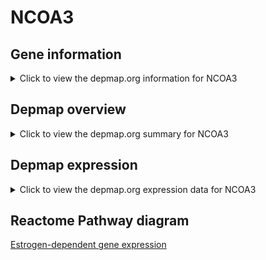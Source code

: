<h1>NCOA3</h1>

<h2>Gene information</h2>
<details>
  <summary>Click to view the depmap.org information for NCOA3</summary>
  <iframe src="https://depmap.org/portal/gene/NCOA3?tab=about" style="border:none;width:100%;height:800px"></iframe>
</details>

<h2>Depmap overview</h2>
<details>
  <summary>Click to view the depmap.org summary for NCOA3</summary>
  <iframe src="https://depmap.org/portal/gene/NCOA3?tab=overview" style="border:none;width:100%;height:800px"></iframe>
</details>

<h2>Depmap expression</h2>
<details>
  <summary>Click to view the depmap.org expression data for NCOA3</summary>
  <iframe src="https://depmap.org/portal/gene/NCOA3?tab=characterization" style="border:none;width:100%;height:800px"></iframe>
</details>



<h2>Reactome Pathway diagram</h2>
<a href="https://reactome.org/PathwayBrowser/#/R-HSA-9018519">Estrogen-dependent gene expression</a>



